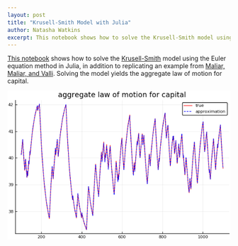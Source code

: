 ```yaml
---
layout: post
title: "Krusell-Smith Model with Julia"
author: Natasha Watkins
excerpt: This notebook shows how to solve the Krusell-Smith model using the Euler equation method in Julia.
---
```


[This notebook](https://notes.quantecon.org/submission/5bb58d1e11611400157fdc8d) shows how to solve the [Krusell-Smith](https://www.journals.uchicago.edu/doi/10.1086/250034) model using the Euler equation method in Julia, in addition to replicating an example from [Maliar, Maliar, and Valli](https://www.sciencedirect.com/science/article/pii/S0165188909001328). Solving the model yields the aggregate law of motion for capital.

![graph](/assets/agg-cap.png)